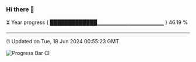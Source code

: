 ### Hi there 👋

⏳ Year progress { █████████████▁▁▁▁▁▁▁▁▁▁▁▁▁▁▁▁▁ } 46.19 %

---

⏰ Updated on Tue, 18 Jun 2024 00:55:23 GMT

![Progress Bar CI](https://github.com/liununu/liununu/workflows/Progress%20Bar%20CI/badge.svg)
